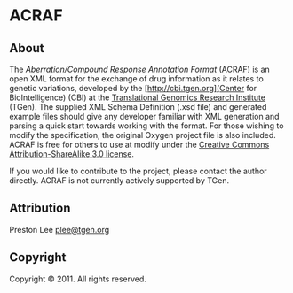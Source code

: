 # ACRAF

## About

The *Aberration/Compound Response Annotation Format* (ACRAF) is an open XML format for the exchange of drug information as it relates to genetic variations, developed by the [http://cbi.tgen.org](Center for BioIntelligence) (CBI) at the [Translational Genomics Research Institute](http://tgen.org) (TGen). The supplied XML Schema Definition (.xsd file) and generated example files should give any developer familiar with XML generation and parsing a quick start towards working with the format. For those wishing to modify the specification, the original Oxygen project file is also included. ACRAF is free for others to use at modify under the [Creative Commons Attribution-ShareAlike 3.0 license](http://creativecommons.org/licenses/by-sa/3.0/legalcode).

If you would like to contribute to the project, please contact the author directly. ACRAF is not currently actively supported by TGen.

## Attribution

Preston Lee <plee@tgen.org>

## Copyright

Copyright © 2011. All rights reserved.